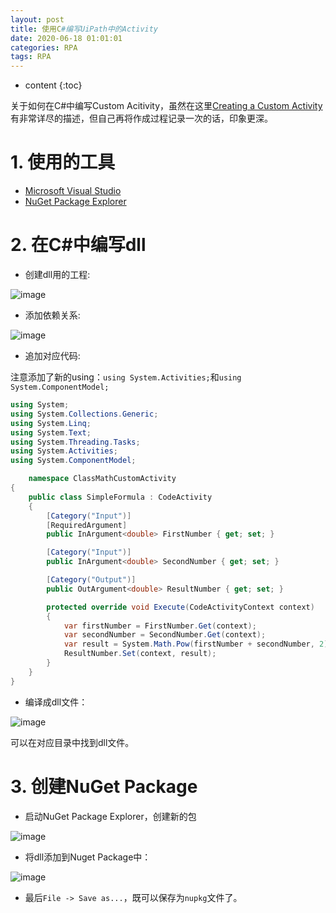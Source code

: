 ```yaml
---
layout: post
title: 使用C#编写UiPath中的Activity
date: 2020-06-18 01:01:01
categories: RPA
tags: RPA
---
```

* content
{:toc}

关于如何在C#中编写Custom Acitivity，虽然在这里[Creating a Custom Activity
](https://docs.uipath.com/activities/docs/creating-a-custom-activity)有非常详尽的描述，但自己再将作成过程记录一次的话，印象更深。

# 1. 使用的工具

- [Microsoft Visual Studio](https://visualstudio.microsoft.com/ja/) 
- [NuGet Package Explorer](https://github.com/NuGetPackageExplorer/NuGetPackageExplorer/releases)

# 2. 在C#中编写dll

- 创建dll用的工程:

![image](https://user-images.githubusercontent.com/18595935/84987203-b4764e00-b17a-11ea-86ac-d693ee933a61.png)

- 添加依赖关系:

![image](https://user-images.githubusercontent.com/18595935/84987277-d1128600-b17a-11ea-91d4-4a3cbc815945.png)

- 追加对应代码:

注意添加了新的using：`using System.Activities;`和`using System.ComponentModel;`

```csharp
using System;
using System.Collections.Generic;
using System.Linq;
using System.Text;
using System.Threading.Tasks;
using System.Activities;
using System.ComponentModel;

    namespace ClassMathCustomActivity
{
    public class SimpleFormula : CodeActivity
    {
        [Category("Input")]
        [RequiredArgument]
        public InArgument<double> FirstNumber { get; set; }

        [Category("Input")]
        public InArgument<double> SecondNumber { get; set; }

        [Category("Output")]
        public OutArgument<double> ResultNumber { get; set; }

        protected override void Execute(CodeActivityContext context)
        {
            var firstNumber = FirstNumber.Get(context);
            var secondNumber = SecondNumber.Get(context);
            var result = System.Math.Pow(firstNumber + secondNumber, 2);
            ResultNumber.Set(context, result);
        }
    }
}
```

- 编译成dll文件：

![image](https://user-images.githubusercontent.com/18595935/84987551-54cc7280-b17b-11ea-912c-510c96353ad9.png)

可以在对应目录中找到dll文件。

# 3. 创建NuGet Package

- 启动NuGet Package Explorer，创建新的包

![image](https://user-images.githubusercontent.com/18595935/84987677-92c99680-b17b-11ea-8cff-426e8048ad50.png)

- 将dll添加到Nuget Package中：

![image](https://user-images.githubusercontent.com/18595935/84988034-3c108c80-b17c-11ea-9cdf-3b14865a9b80.png)


- 最后`File -> Save as...`，既可以保存为`nupkg`文件了。